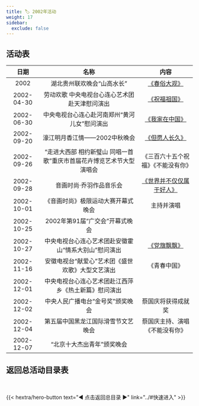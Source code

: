 ```yaml
---
title: 🏷️ 2002年活动
weight: 17
sidebar:
  exclude: false
---
```


## 活动表

|日期|名称|内容|
|:-----:|:-----:|:-----:|
|2002|湖北贵州联欢晚会“山高水长”|[《春俗大观》](../2002/2002/)|
|2002-04-30|劳动欢歌 中央电视台心连心艺术团赴天津慰问演出|[《祝福祖国》](../2002/20020430/)|
|2002-06-30|中央电视台心连心赴河南郑州“黄河儿女”慰问演出|[《我家在中国》](../2002/20020630/)|
|2002-09-20|濠江明月香江情——2002中秋晚会|[《但愿人长久》](../2002/20020920/)|
|2002-09-26|“走进大西部 相约新璧山 同唱一首歌”重庆市首届花卉博览艺术节大型演唱会|《三百六十五个祝福》《不能没有你》|
|2002-09-28|音画时尚·乔羽作品音乐会|[《世界并不仅仅属于好人》](../2002/20020928/)|
|2002-10-01|《音画时尚》极限运动大赛开幕式晚会|主持并演唱|
|2002-10-25|2002年第91届“广交会”开幕式晚会||
|2002-10-27|中央电视台心连心艺术团赴安徽霍山“情系大别山”慰问演出|[《党旗飘飘》](../2002/20021027/)|
|2002-11-16|安徽电视台“献爱心”艺术团《盛世欢歌》大型文艺演出|《青春中国》|
|2002-12-01|中央电视台心连心艺术团赴江西萍乡《热土新篇》慰问演出||
|2002-12-02|中央人民广播电台“金号奖”颁奖晚会|蔡国庆将获得成就奖|
|2002-12-04|第五届中国黑龙江国际滑雪节文艺晚会|蔡国庆主持、演唱《不能没有你》|
|2002-12-07|“北京十大杰出青年”颁奖晚会||




## 返回总活动目录表

<br>

{{< hextra/hero-button text="◀ 点击返回总目录 ▶" link="../#快速进入" >}}